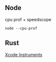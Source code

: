 ## Node

cpu prof + speedscope

```shell
node --cpu-prof
```
## Rust

[Xcode Instruments](https://sorrycc.com/xcode-instruments)